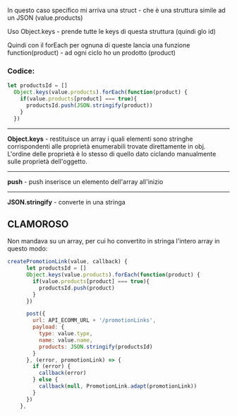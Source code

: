 In questo caso specifico mi arriva una struct - che è una struttura simile ad un JSON (value.products)

Uso Object.keys - prende tutte le keys di questa struttura (quindi glo id)

Quindi con il forEach per ognuna di queste lancia una funzione function(product) - ad ogni ciclo ho un prodotto (product)

### Codice: 
``` javascript
let productsId = []
  Object.keys(value.products).forEach(function(product) {
    if(value.products[product] === true){
      productsId.push(JSON.stringify(product))
    }
  })
```
***
<b>Object.keys</b> - restituisce un array i quali elementi sono stringhe corrispondenti alle proprietà enumerabili trovate direttamente in obj. L'ordine delle proprietà è lo stesso di quello dato ciclando manualmente sulle proprietà dell'oggetto.
***
<b>push</b> - push inserisce un elemento dell'array all'inizio
***
<b>JSON.stringify</b> - converte in una stringa 


## CLAMOROSO
Non mandava su un array, per cui ho convertito in stringa l'intero array in questo modo: 

``` javascript
createPromotionLink(value, callback) {
      let productsId = []
      Object.keys(value.products).forEach(function(product) {
        if(value.products[product] === true){
          productsId.push(product)
        }
      })

      post({
        url: API_ECOMM_URL + '/promotionLinks',
        payload: {
          type: value.type,
          name: value.name,
          products: JSON.stringify(productsId)
        }
      }, (error, promotionLink) => {
        if (error) {
          callback(error)
        } else {
          callback(null, PromotionLink.adapt(promotionLink))
        }
      })
    },
```